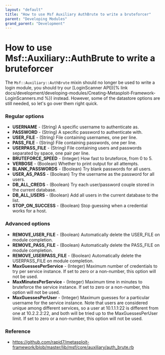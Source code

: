 ```yaml
---
layout: "default"
title: "How to use Msf Auxiliary AuthBrute to write a bruteforcer"
parent: "Developing Modules"
grand_parent: "Development"
---
```


# How to use Msf::Auxiliary::AuthBrute to write a bruteforcer
The ```Msf::Auxiliary::AuthBrute``` mixin should no longer be used to write a login module, you should try our [LoginScanner API]({% link docs/development/developing-modules/Creating-Metasploit-Framework-LoginScanners.md %}) instead. However, some of the datastore options are still needed, so let's go over them right quick.

### Regular options

* **USERNAME** - (String) A specific username to authenticate as.
* **PASSWORD** - (String) A specific password to authenticate with.
* **USER_FILE** - (String) File containing usernames, one per line.
* **PASS_FILE** - (String) File containing passwords, one per line.
* **USERPASS_FILE** - (String) File containing users and passwords separated by space, one pair per line.
* **BRUTEFORCE_SPEED** - (Integer) How fast to bruteforce, from 0 to 5.
* **VERBOSE** - (Boolean) Whether to print output for all attempts.
* **BLANK_PASSWORDS** - (Boolean) Try blank passwords for all users.
* **USER_AS_PASS** - (Boolean) Try the username as the password for all users.
* **DB_ALL_CREDS** - (Boolean) Try each user/password couple stored in the current database.
* **DB_ALL_USERS** - (Boolean) Add all users in the current database to the list.
* **STOP_ON_SUCCESS** - (Boolean) Stop guessing when a credential works for a host.

### Advanced options

* **REMOVE_USER_FILE** - (Boolean) Automatically delete the USER_FILE on module completion.
* **REMOVE_PASS_FILE** - (Boolean) Automatically delete the PASS_FILE on module completion.
* **REMOVE_USERPASS_FILE** - (Boolean) Automatically delete the USERPASS_FILE on module completion.
* **MaxGuessesPerService** - (Integer) Maximum number of credentials to try per service instance. If set to zero or a non-number, this option will not be used.
* **MaxMinutesPerService** - (Integer) Maximum time in minutes to bruteforce the service instance. If set to zero or a non-number, this option will not be used.
* **MaxGuessesPerUser** - (Integer) Maximum guesses for a particular username for the service instance. Note that users are considered unique among different services, so a user at 10.1.1.1:22 is different from one at 10.2.2.2:22, and both will be tried up to the MaxGuessesPerUser limit.	If set to zero or a non-number, this option will not be used.

### Reference

- <https://github.com/rapid7/metasploit-framework/blob/master/lib/msf/core/auxiliary/auth_brute.rb>
